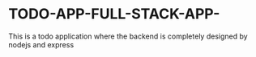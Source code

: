 # TODO-APP-FULL-STACK-APP-
This is a todo application where the backend is completely designed by nodejs and express
